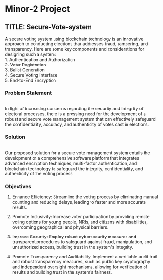 # Minor-2 Project
<H2>TITLE: Secure-Vote-system</H2> 
A secure voting system using blockchain technology is an innovative approach to conducting elections that addresses fraud, tampering, and transparency. Here are some key components and considerations for designing such a system:<br>
 1.	Authentication and Authorization<br>
2.	Voter Registration<br>
3.	Ballot Generation<br>
4.	Secure Voting Interface<br>
5.	End-to-End Encryption<br>

<H3>Problem Statement</H3>
<br>In light of increasing concerns regarding the security and integrity of electoral processes, there is a pressing need for the development of a robust and secure vote management system that can effectively safeguard the confidentiality, accuracy, and authenticity of votes cast in elections.<br>

<H3>Solution</H3>

<br>Our proposed solution for a secure vote management system entails the development of a comprehensive software platform that integrates advanced encryption techniques, multi-factor authentication, and blockchain technology to safeguard the integrity, confidentiality, and authenticity of the voting process. <br>

<H3>Objectives</H3>

1. Enhance Efficiency: Streamline the voting process by eliminating manual counting and reducing delays, leading to faster and more accurate results. <br>

2. Promote Inclusivity: Increase voter participation by providing remote voting options for young people, NRIs, and citizens with disabilities, overcoming geographical and physical barriers.  <br>

3. Improve Security: Employ robust cybersecurity measures and transparent procedures to safeguard against fraud, manipulation, and unauthorized access, building trust in the system's integrity.  <br>

4. Promote Transparency and Auditability: Implement a verifiable audit trail and robust transparency measures, such as public key cryptography and independent oversight mechanisms, allowing for verification of results and building trust in the system's fairness.  <br>
